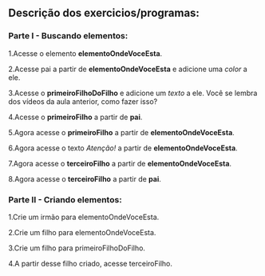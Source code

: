 ## Descrição dos exercicios/programas:

### Parte I - Buscando elementos:
1.Acesse o elemento **elementoOndeVoceEsta**.

2.Acesse pai a partir de **elementoOndeVoceEsta** e adicione uma _color_ a ele.

3.Acesse o **primeiroFilhoDoFilho** e adicione um _texto_ a ele. Você se lembra dos vídeos da aula anterior, como fazer isso?

4.Acesse o **primeiroFilho** a partir de **pai**.

5.Agora acesse o **primeiroFilho** a partir de **elementoOndeVoceEsta**.

6.Agora acesse o texto _Atenção!_ a partir de **elementoOndeVoceEsta**.

7.Agora acesse o **terceiroFilho** a partir de **elementoOndeVoceEsta**.

8.Agora acesse o **terceiroFilho** a partir de **pai**.

### Parte II - Criando elementos:

1.Crie um irmão para elementoOndeVoceEsta.

2.Crie um filho para elementoOndeVoceEsta.

3.Crie um filho para primeiroFilhoDoFilho.

4.A partir desse filho criado, acesse terceiroFilho.